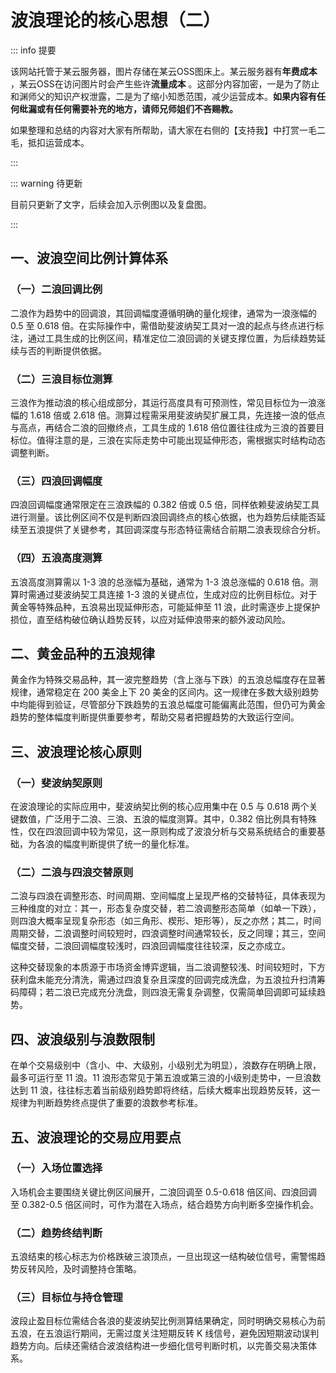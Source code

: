 # 波浪理论的核心思想（二）

::: info 提要

该网站托管于某云服务器，图片存储在某云OSS图床上。某云服务器有**年费成本** ，某云OSS在访问图片时会产生些许**流量成本** 。这部分内容加密，一是为了防止和渊师父的知识产权泄露，二是为了缩小知悉范围，减少运营成本。**如果内容有任何纰漏或有任何需要补充的地方，请师兄师姐们不吝赐教。**

如果整理和总结的内容对大家有所帮助，请大家在右侧的【支持我】中打赏一毛二毛，抵扣运营成本。

:::

::: warning 待更新

目前只更新了文字，后续会加入示例图以及复盘图。

:::

## 一、波浪空间比例计算体系

### （一）二浪回调比例

二浪作为趋势中的回调浪，其回调幅度遵循明确的量化规律，通常为一浪涨幅的 0.5 至 0.618 倍。在实际操作中，需借助斐波纳契工具对一浪的起点与终点进行标注，通过工具生成的比例区间，精准定位二浪回调的关键支撑位置，为后续趋势延续与否的判断提供依据。

### （二）三浪目标位测算

三浪作为推动浪的核心组成部分，其运行高度具有可预测性，常见目标位为一浪涨幅的 1.618 倍或 2.618 倍。测算过程需采用斐波纳契扩展工具，先连接一浪的低点与高点，再结合二浪的回撤终点，工具生成的 1.618 倍位置往往成为三浪的首要目标位。值得注意的是，三浪在实际走势中可能出现延伸形态，需根据实时结构动态调整判断。

### （三）四浪回调幅度

四浪回调幅度通常限定在三浪跌幅的 0.382 倍或 0.5 倍，同样依赖斐波纳契工具进行测量。该比例区间不仅是判断四浪回调终点的核心依据，也为趋势后续能否延续至五浪提供了关键参考，其回调深度与形态特征需结合前期二浪表现综合分析。

### （四）五浪高度测算

五浪高度测算需以 1-3 浪的总涨幅为基础，通常为 1-3 浪总涨幅的 0.618 倍。测算时需通过斐波纳契工具连接 1-3 浪的关键点位，生成对应的比例目标位。对于黄金等特殊品种，五浪易出现延伸形态，可能延伸至 11 浪，此时需逐步上提保护损位，直至结构破位确认趋势反转，以应对延伸浪带来的额外波动风险。

## 二、黄金品种的五浪规律

黄金作为特殊交易品种，其一波完整趋势（含上涨与下跌）的五浪总幅度存在显著规律，通常稳定在 200 美金上下 20 美金的区间内。这一规律在多数大级别趋势中均能得到验证，尽管部分下跌趋势的五浪总幅度可能偏离此范围，但仍可为黄金趋势的整体幅度判断提供重要参考，帮助交易者把握趋势的大致运行空间。

## 三、波浪理论核心原则

### （一）斐波纳契原则

在波浪理论的实际应用中，斐波纳契比例的核心应用集中在 0.5 与 0.618 两个关键数值，广泛用于二浪、三浪、五浪的幅度测算。其中，0.382 倍比例具有特殊性，仅在四浪回调中较为常见，这一原则构成了波浪分析与交易系统结合的重要基础，为各浪的幅度判断提供了统一的量化标准。

### （二）二浪与四浪交替原则

二浪与四浪在调整形态、时间周期、空间幅度上呈现严格的交替特征，具体表现为三种维度的对立：其一，形态复杂度交替，若二浪调整形态简单（如单一下跌），则四浪大概率呈现复杂形态（如三角形、楔形、矩形等），反之亦然；其二，时间周期交替，二浪调整时间较短时，四浪调整时间通常较长，反之同理；其三，空间幅度交替，二浪回调幅度较浅时，四浪回调幅度往往较深，反之亦成立。



这种交替现象的本质源于市场资金博弈逻辑，当二浪调整较浅、时间较短时，下方获利盘未能充分清洗，需通过四浪复杂且深度的回调完成洗盘，为五浪拉升扫清筹码障碍；若二浪已完成充分洗盘，则四浪无需复杂调整，仅需简单回调即可延续趋势。

## 四、波浪级别与浪数限制

在单个交易级别中（含小、中、大级别，小级别尤为明显），浪数存在明确上限，最多可运行至 11 浪。11 浪形态常见于第五浪或第三浪的小级别走势中，一旦浪数达到 11 浪，往往标志着当前级别趋势即将终结，后续大概率出现趋势反转，这一规律为判断趋势终点提供了重要的浪数参考标准。

## 五、波浪理论的交易应用要点

### （一）入场位置选择

入场机会主要围绕关键比例区间展开，二浪回调至 0.5-0.618 倍区间、四浪回调至 0.382-0.5 倍区间时，可作为潜在入场点，结合趋势方向判断多空操作机会。

### （二）趋势终结判断

五浪结束的核心标志为价格跌破三浪顶点，一旦出现这一结构破位信号，需警惕趋势反转风险，及时调整持仓策略。

### （三）目标位与持仓管理

波段止盈目标位需结合各浪的斐波纳契比例测算结果确定，同时明确交易核心为前五浪，在五浪运行期间，无需过度关注短期反转 K 线信号，避免因短期波动误判趋势方向。后续还需结合波浪结构进一步细化信号判断时机，以完善交易决策体系。

<!-- 总结成文章形式，分章节，然后用严肃方式去总结，不要说作者指出，视频指出。章节标题不要有很浓的ai味儿。 -->